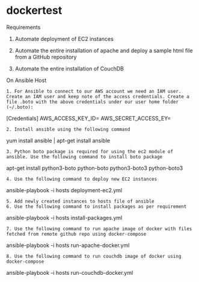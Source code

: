 # dockertest

Requirements

1. Automate deployment of EC2 instances

2. Automate the entire installation of apache and deploy a sample html file from a GitHub repository

3. Automate the entire installation of CouchDB


On Ansible Host

    1. For Ansible to connect to our AWS account we need an IAM user. Create an IAM user and keep note of the access credentials. Create a file .boto with the above credentials under our user home folder (~/.boto):
[Credentials]
AWS_ACCESS_KEY_ID=
AWS_SECRET_ACCESS_EY=

    2. Install ansible using the following command

yum install ansible | apt-get install ansible

    3. Python boto package is required for using the ec2 module of ansible. Use the following command to install boto package

apt-get install python3-boto python-boto python3-boto3 python-boto3

    4. Use the following command to deploy new EC2 instances

ansible-playbook -i hosts deployment-ec2.yml

    5. Add newly created instances to hosts file of ansible
    6. Use the following command to install packages as per requirement

ansible-playbook -i hosts install-packages.yml

    7. Use the following command to run apache image of docker with files fetched from remote github repo using docker-compose

ansible-playbook -i hosts run-apache-docker.yml

    8. Use the following command to run couchdb image of docker using docker-compose

ansible-playbook -i hosts run-couchdb-docker.yml
